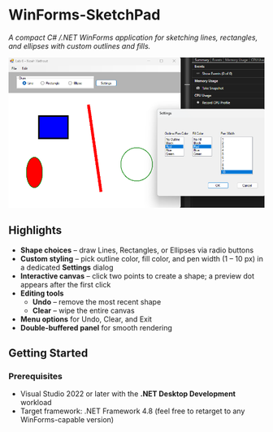 # WinForms-SketchPad

*A compact C# /.NET WinForms application for sketching lines, rectangles, and ellipses with custom outlines and fills.*

![Screenshot of the running form](images/lab6.png)

## Highlights
- **Shape choices** – draw Lines, Rectangles, or Ellipses via radio buttons  
- **Custom styling** – pick outline color, fill color, and pen width (1 – 10 px) in a dedicated **Settings** dialog  
- **Interactive canvas** – click two points to create a shape; a preview dot appears after the first click  
- **Editing tools**  
  - **Undo** – remove the most recent shape  
  - **Clear** – wipe the entire canvas  
- **Menu options** for Undo, Clear, and Exit  
- **Double-buffered panel** for smooth rendering

## Getting Started

### Prerequisites
- Visual Studio 2022 or later with the **.NET Desktop Development** workload  
- Target framework: .NET Framework 4.8 (feel free to retarget to any WinForms-capable version)
